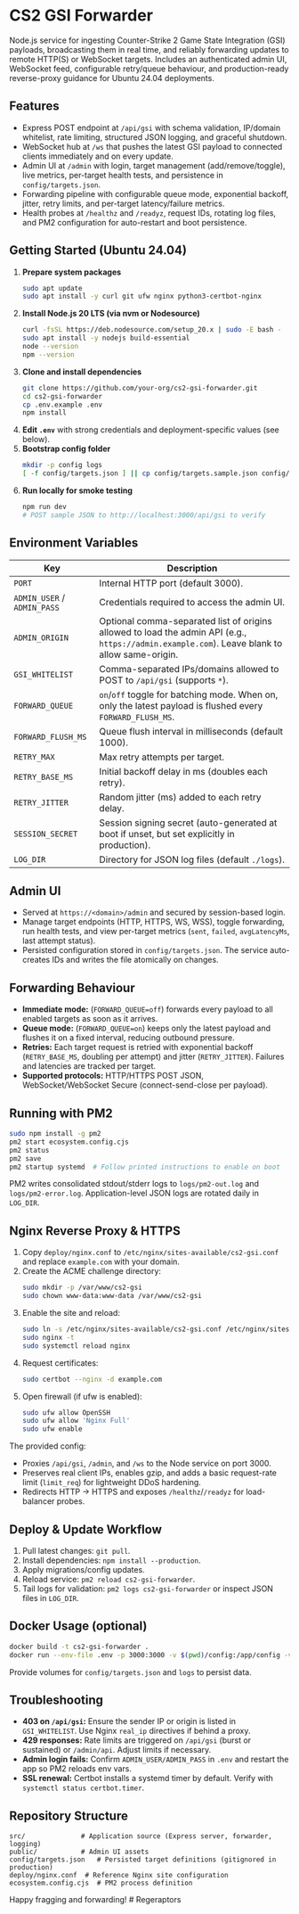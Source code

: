 # CS2 GSI Forwarder

Node.js service for ingesting Counter-Strike 2 Game State Integration (GSI) payloads, broadcasting them in real time, and reliably forwarding updates to remote HTTP(S) or WebSocket targets. Includes an authenticated admin UI, WebSocket feed, configurable retry/queue behaviour, and production-ready reverse-proxy guidance for Ubuntu 24.04 deployments.

## Features
- Express POST endpoint at `/api/gsi` with schema validation, IP/domain whitelist, rate limiting, structured JSON logging, and graceful shutdown.
- WebSocket hub at `/ws` that pushes the latest GSI payload to connected clients immediately and on every update.
- Admin UI at `/admin` with login, target management (add/remove/toggle), live metrics, per-target health tests, and persistence in `config/targets.json`.
- Forwarding pipeline with configurable queue mode, exponential backoff, jitter, retry limits, and per-target latency/failure metrics.
- Health probes at `/healthz` and `/readyz`, request IDs, rotating log files, and PM2 configuration for auto-restart and boot persistence.

## Getting Started (Ubuntu 24.04)
1. **Prepare system packages**
   ```bash
   sudo apt update
   sudo apt install -y curl git ufw nginx python3-certbot-nginx
   ```
2. **Install Node.js 20 LTS (via nvm or Nodesource)**
   ```bash
   curl -fsSL https://deb.nodesource.com/setup_20.x | sudo -E bash -
   sudo apt install -y nodejs build-essential
   node --version
   npm --version
   ```
3. **Clone and install dependencies**
   ```bash
   git clone https://github.com/your-org/cs2-gsi-forwarder.git
   cd cs2-gsi-forwarder
   cp .env.example .env
   npm install
   ```
4. **Edit `.env`** with strong credentials and deployment-specific values (see below).
5. **Bootstrap config folder**
   ```bash
   mkdir -p config logs
   [ -f config/targets.json ] || cp config/targets.sample.json config/targets.json
   ```
6. **Run locally for smoke testing**
   ```bash
   npm run dev
   # POST sample JSON to http://localhost:3000/api/gsi to verify
   ```

## Environment Variables
| Key | Description |
| --- | --- |
| `PORT` | Internal HTTP port (default 3000). |
| `ADMIN_USER` / `ADMIN_PASS` | Credentials required to access the admin UI. |
| `ADMIN_ORIGIN` | Optional comma-separated list of origins allowed to load the admin API (e.g., `https://admin.example.com`). Leave blank to allow same-origin. |
| `GSI_WHITELIST` | Comma-separated IPs/domains allowed to POST to `/api/gsi` (supports `*`). |
| `FORWARD_QUEUE` | `on`/`off` toggle for batching mode. When on, only the latest payload is flushed every `FORWARD_FLUSH_MS`. |
| `FORWARD_FLUSH_MS` | Queue flush interval in milliseconds (default 1000). |
| `RETRY_MAX` | Max retry attempts per target. |
| `RETRY_BASE_MS` | Initial backoff delay in ms (doubles each retry). |
| `RETRY_JITTER` | Random jitter (ms) added to each retry delay. |
| `SESSION_SECRET` | Session signing secret (auto-generated at boot if unset, but set explicitly in production). |
| `LOG_DIR` | Directory for JSON log files (default `./logs`). |

## Admin UI
- Served at `https://<domain>/admin` and secured by session-based login.
- Manage target endpoints (HTTP, HTTPS, WS, WSS), toggle forwarding, run health tests, and view per-target metrics (`sent`, `failed`, `avgLatencyMs`, last attempt status).
- Persisted configuration stored in `config/targets.json`. The service auto-creates IDs and writes the file atomically on changes.

## Forwarding Behaviour
- **Immediate mode:** (`FORWARD_QUEUE=off`) forwards every payload to all enabled targets as soon as it arrives.
- **Queue mode:** (`FORWARD_QUEUE=on`) keeps only the latest payload and flushes it on a fixed interval, reducing outbound pressure.
- **Retries:** Each target request is retried with exponential backoff (`RETRY_BASE_MS`, doubling per attempt) and jitter (`RETRY_JITTER`). Failures and latencies are tracked per target.
- **Supported protocols:** HTTP/HTTPS POST JSON, WebSocket/WebSocket Secure (connect-send-close per payload).

## Running with PM2
```bash
sudo npm install -g pm2
pm2 start ecosystem.config.cjs
pm2 status
pm2 save
pm2 startup systemd  # Follow printed instructions to enable on boot
```
PM2 writes consolidated stdout/stderr logs to `logs/pm2-out.log` and `logs/pm2-error.log`. Application-level JSON logs are rotated daily in `LOG_DIR`.

## Nginx Reverse Proxy & HTTPS
1. Copy `deploy/nginx.conf` to `/etc/nginx/sites-available/cs2-gsi.conf` and replace `example.com` with your domain.
2. Create the ACME challenge directory:
   ```bash
   sudo mkdir -p /var/www/cs2-gsi
   sudo chown www-data:www-data /var/www/cs2-gsi
   ```
3. Enable the site and reload:
   ```bash
   sudo ln -s /etc/nginx/sites-available/cs2-gsi.conf /etc/nginx/sites-enabled/
   sudo nginx -t
   sudo systemctl reload nginx
   ```
4. Request certificates:
   ```bash
   sudo certbot --nginx -d example.com
   ```
5. Open firewall (if ufw is enabled):
   ```bash
   sudo ufw allow OpenSSH
   sudo ufw allow 'Nginx Full'
   sudo ufw enable
   ```

The provided config:
- Proxies `/api/gsi`, `/admin`, and `/ws` to the Node service on port 3000.
- Preserves real client IPs, enables gzip, and adds a basic request-rate limit (`limit_req`) for lightweight DDoS hardening.
- Redirects HTTP -> HTTPS and exposes `/healthz`/`/readyz` for load-balancer probes.

## Deploy & Update Workflow
1. Pull latest changes: `git pull`.
2. Install dependencies: `npm install --production`.
3. Apply migrations/config updates.
4. Reload service: `pm2 reload cs2-gsi-forwarder`.
5. Tail logs for validation: `pm2 logs cs2-gsi-forwarder` or inspect JSON files in `LOG_DIR`.

## Docker Usage (optional)
```bash
docker build -t cs2-gsi-forwarder .
docker run --env-file .env -p 3000:3000 -v $(pwd)/config:/app/config -v $(pwd)/logs:/app/logs cs2-gsi-forwarder
```
Provide volumes for `config/targets.json` and `logs` to persist data.

## Troubleshooting
- **403 on `/api/gsi`:** Ensure the sender IP or origin is listed in `GSI_WHITELIST`. Use Nginx `real_ip` directives if behind a proxy.
- **429 responses:** Rate limits are triggered on `/api/gsi` (burst or sustained) or `/admin/api`. Adjust limits if necessary.
- **Admin login fails:** Confirm `ADMIN_USER/ADMIN_PASS` in `.env` and restart the app so PM2 reloads env vars.
- **SSL renewal:** Certbot installs a systemd timer by default. Verify with `systemctl status certbot.timer`.

## Repository Structure
```
src/              # Application source (Express server, forwarder, logging)
public/           # Admin UI assets
config/targets.json   # Persisted target definitions (gitignored in production)
deploy/nginx.conf  # Reference Nginx site configuration
ecosystem.config.cjs  # PM2 process definition
```

Happy fragging and forwarding!
#   R e g e r a p t o r s  
 